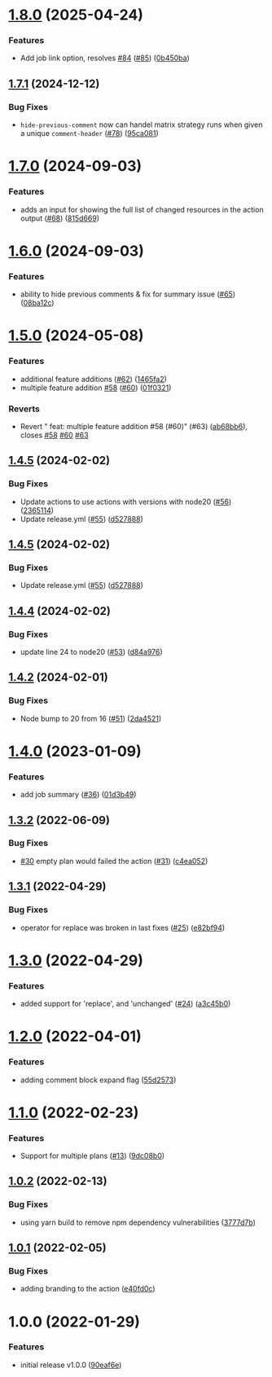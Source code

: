 # [1.8.0](https://github.com/liatrio/terraform-change-pr-commenter/compare/v1.7.1...v1.8.0) (2025-04-24)


### Features

* Add job link option, resolves [#84](https://github.com/liatrio/terraform-change-pr-commenter/issues/84) ([#85](https://github.com/liatrio/terraform-change-pr-commenter/issues/85)) ([0b450ba](https://github.com/liatrio/terraform-change-pr-commenter/commit/0b450ba53b357f81b54bf117c9dab15e2fd6cda8))

## [1.7.1](https://github.com/liatrio/terraform-change-pr-commenter/compare/v1.7.0...v1.7.1) (2024-12-12)


### Bug Fixes

* `hide-previous-comment` now can handel matrix strategy runs when given a unique `comment-header` ([#78](https://github.com/liatrio/terraform-change-pr-commenter/issues/78)) ([95ca081](https://github.com/liatrio/terraform-change-pr-commenter/commit/95ca081372ca566e0c8577d24353842679b527ee))

# [1.7.0](https://github.com/liatrio/terraform-change-pr-commenter/compare/v1.6.0...v1.7.0) (2024-09-03)


### Features

* adds an input for showing the full list of changed resources in the action output ([#68](https://github.com/liatrio/terraform-change-pr-commenter/issues/68)) ([815d669](https://github.com/liatrio/terraform-change-pr-commenter/commit/815d669c00d3bcb18303a846c49ef49cd2ab19db))

# [1.6.0](https://github.com/liatrio/terraform-change-pr-commenter/compare/v1.5.0...v1.6.0) (2024-09-03)


### Features

* ability to hide previous comments & fix for summary issue ([#65](https://github.com/liatrio/terraform-change-pr-commenter/issues/65)) ([08ba12c](https://github.com/liatrio/terraform-change-pr-commenter/commit/08ba12cd559192754993f85f0e45de37f095e248))

# [1.5.0](https://github.com/liatrio/terraform-change-pr-commenter/compare/v1.4.5...v1.5.0) (2024-05-08)


### Features

* additional feature additions ([#62](https://github.com/liatrio/terraform-change-pr-commenter/issues/62)) ([1465fa2](https://github.com/liatrio/terraform-change-pr-commenter/commit/1465fa28232ee9e3b51c5db1fa43f2c2f4b971e4))
* multiple feature addition [#58](https://github.com/liatrio/terraform-change-pr-commenter/issues/58)  ([#60](https://github.com/liatrio/terraform-change-pr-commenter/issues/60)) ([01f0321](https://github.com/liatrio/terraform-change-pr-commenter/commit/01f0321246312425041b0ee8eaa5ba9404f6f1ae))


### Reverts

* Revert " feat: multiple feature addition #58  (#60)" (#63) ([ab68bb6](https://github.com/liatrio/terraform-change-pr-commenter/commit/ab68bb614b5eb42957331703bf7afa80e1188186)), closes [#58](https://github.com/liatrio/terraform-change-pr-commenter/issues/58) [#60](https://github.com/liatrio/terraform-change-pr-commenter/issues/60) [#63](https://github.com/liatrio/terraform-change-pr-commenter/issues/63)

## [1.4.5](https://github.com/liatrio/terraform-change-pr-commenter/compare/v1.4.4...v1.4.5) (2024-02-02)


### Bug Fixes

* Update actions to use actions with versions with node20 ([#56](https://github.com/liatrio/terraform-change-pr-commenter/issues/56)) ([2365114](https://github.com/liatrio/terraform-change-pr-commenter/commit/236511422a9364c7adb215a172eec7173ce18374))
* Update release.yml ([#55](https://github.com/liatrio/terraform-change-pr-commenter/issues/55)) ([d527888](https://github.com/liatrio/terraform-change-pr-commenter/commit/d5278883cce02e2713a70a70b80adbf7390a7476))

## [1.4.5](https://github.com/liatrio/terraform-change-pr-commenter/compare/v1.4.4...v1.4.5) (2024-02-02)


### Bug Fixes

* Update release.yml ([#55](https://github.com/liatrio/terraform-change-pr-commenter/issues/55)) ([d527888](https://github.com/liatrio/terraform-change-pr-commenter/commit/d5278883cce02e2713a70a70b80adbf7390a7476))

## [1.4.4](https://github.com/liatrio/terraform-change-pr-commenter/compare/v1.4.3...v1.4.4) (2024-02-02)


### Bug Fixes

* update line 24 to node20 ([#53](https://github.com/liatrio/terraform-change-pr-commenter/issues/53)) ([d84a976](https://github.com/liatrio/terraform-change-pr-commenter/commit/d84a976ce8bee75080d34f46b39d1c28f2cfec3a))

## [1.4.2](https://github.com/liatrio/terraform-change-pr-commenter/compare/v1.4.1...v1.4.2) (2024-02-01)


### Bug Fixes

* Node bump to 20 from 16 ([#51](https://github.com/liatrio/terraform-change-pr-commenter/issues/51)) ([2da4521](https://github.com/liatrio/terraform-change-pr-commenter/commit/2da45213eef1edc22a05b22bb198b0d94e0cf2a0))

# [1.4.0](https://github.com/liatrio/terraform-change-pr-commenter/compare/v1.3.3...v1.4.0) (2023-01-09)


### Features

* add job summary ([#36](https://github.com/liatrio/terraform-change-pr-commenter/issues/36)) ([01d3b49](https://github.com/liatrio/terraform-change-pr-commenter/commit/01d3b49e93cf0319d28dee2b3fbab268b6566df9))

## [1.3.2](https://github.com/liatrio/terraform-change-pr-commenter/compare/v1.3.1...v1.3.2) (2022-06-09)


### Bug Fixes

* [#30](https://github.com/liatrio/terraform-change-pr-commenter/issues/30) empty plan would failed the action ([#31](https://github.com/liatrio/terraform-change-pr-commenter/issues/31)) ([c4ea052](https://github.com/liatrio/terraform-change-pr-commenter/commit/c4ea0520ce5c086465dda4da3f75fca6527a60e0))

## [1.3.1](https://github.com/liatrio/terraform-change-pr-commenter/compare/v1.3.0...v1.3.1) (2022-04-29)


### Bug Fixes

* operator for replace was broken in last fixes ([#25](https://github.com/liatrio/terraform-change-pr-commenter/issues/25)) ([e82bf94](https://github.com/liatrio/terraform-change-pr-commenter/commit/e82bf94e915ad440bd0c08e69dcd9ef748a74ed2))

# [1.3.0](https://github.com/liatrio/terraform-change-pr-commenter/compare/v1.2.0...v1.3.0) (2022-04-29)


### Features

* added support for 'replace', and 'unchanged' ([#24](https://github.com/liatrio/terraform-change-pr-commenter/issues/24)) ([a3c45b0](https://github.com/liatrio/terraform-change-pr-commenter/commit/a3c45b0c735a3c4467729d0f94730c2af583a5e2))

# [1.2.0](https://github.com/liatrio/terraform-change-pr-commenter/compare/v1.1.0...v1.2.0) (2022-04-01)


### Features

* adding comment block expand flag ([55d2573](https://github.com/liatrio/terraform-change-pr-commenter/commit/55d25736974196a554e7ed4d864224b54af0123d))

# [1.1.0](https://github.com/liatrio/terraform-change-pr-commenter/compare/v1.0.2...v1.1.0) (2022-02-23)


### Features

* Support for multiple plans ([#13](https://github.com/liatrio/terraform-change-pr-commenter/issues/13)) ([9dc08b0](https://github.com/liatrio/terraform-change-pr-commenter/commit/9dc08b01a7f2000f9a8721c4be3479079642580e))

## [1.0.2](https://github.com/liatrio/terraform-change-pr-commenter/compare/v1.0.1...v1.0.2) (2022-02-13)


### Bug Fixes

* using yarn build to remove npm dependency vulnerabilities ([3777d7b](https://github.com/liatrio/terraform-change-pr-commenter/commit/3777d7bb2204009d82f659632a95372e71c08dfc))

## [1.0.1](https://github.com/liatrio/terraform-change-pr-commenter/compare/v1.0.0...v1.0.1) (2022-02-05)


### Bug Fixes

* adding branding to the action ([e40fd0c](https://github.com/liatrio/terraform-change-pr-commenter/commit/e40fd0c772ab36937de7e86ae71e3e6f013b5a70))

# 1.0.0 (2022-01-29)


### Features

* initial release v1.0.0 ([90eaf6e](https://github.com/liatrio/terraform-change-pr-commenter/commit/90eaf6ef9875330479e2368eaf669099c740b006))
